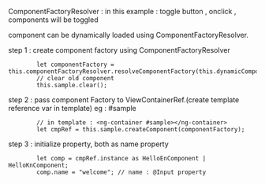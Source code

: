 ComponentFactoryResolver : in this example : toggle button , onclick , components will be toggled  

component can be dynamically loaded using ComponentFactoryResolver.


step 1 : create component factory using ComponentFactoryResolver  

            let componentFactory = this.componentFactoryResolver.resolveComponentFactory(this.dynamicComponent);
            // clear old component
            this.sample.clear();
 
step 2 : pass component Factory to ViewContainerRef.(create template reference var in template) eg : #sample  

            // in template : <ng-container #sample></ng-container> 
            let cmpRef = this.sample.createComponent(componentFactory);
            
            
            
step 3 : initialize property, both as name property
    
            let comp = cmpRef.instance as HelloEnComponent | HelloKnComponent;
            comp.name = "welcome"; // name : @Input property
            
